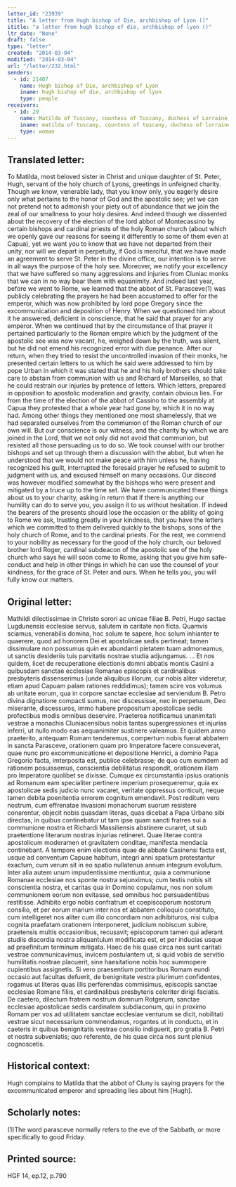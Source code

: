 ```yaml
---
letter_id: "23939"
title: "A letter from Hugh bishop of Die, archbishop of Lyon ()"
ititle: "a letter from hugh bishop of die, archbishop of lyon ()"
ltr_date: "None"
draft: false
type: "letter"
created: "2014-03-04"
modified: "2014-03-04"
url: "/letter/232.html"
senders:
  - id: 21407
    name: Hugh bishop of Die, archbishop of Lyon
    iname: hugh bishop of die, archbishop of lyon
    type: people
receivers:
  - id: 29
    name: Matilda of Tuscany, countess of Tuscany, duchess of Lorraine
    iname: matilda of tuscany, countess of tuscany, duchess of lorraine
    type: woman
---
```

<h2> Translated letter:</h2>To Matilda, most beloved sister in Christ and unique daughter of St. Peter, Hugh, servant of the holy church of Lyons, greetings in unfeigned charity.
Though we know, venerable lady, that you know only, you eagerly desire only what pertains to the honor of God and the apostolic see; yet we can not pretend not to admonish your piety out of abundance that we join the zeal of our smallness to your holy desires.  And indeed though we dissented about the recovery of the election of the lord abbot of Montecassino by certain bishops and cardinal priests of the holy Roman church (about which we openly gave our reasons for seeing it differently to some of them even at Capua), yet we want you to know that we have not departed from their unity, nor will we depart in perpetuity, if God is merciful, that we have made an agreement to serve St. Peter in the divine office, our intention is to serve in all ways the purpose of the holy see.
Moreover, we notify your excellency that we have suffered so many aggressions and injuries from Cluniac monks that we can in no way bear them with equanimity.  And indeed last year, before we went to Rome, we learned that the abbot of St. Parasceve(1) was publicly celebrating the prayers he had been accustomed to offer for the emperor, which was now prohibited by lord pope Gregory since the excommunication and deposition of Henry.  When we questioned him about it he answered, deficient in conscience, that he said that prayer for any emperor.  When we continued that by the circumstance of that prayer it pertained particularly to the Roman empire which by the judgment of the apostolic see was now vacant, he, weighed down by the truth, was silent, but he did not emend his recognized error with due penance.
After our return, when they tried to resist the uncontrolled invasion of their monks, he presented certain letters to us which he said were addressed to him by pope Urban in which it was stated that he and his holy brothers should take care to abstain from communion with us and Richard of Marseilles, so that he could restrain our injuries by pretence of letters.  Which letters, prepared in opposition to apostolic moderation and gravity, contain obvious lies.  For from the time of the election of the abbot of Cassino to the assembly at Capua they protested that a whole year had gone by, which it in no way had.  Among other things they mentioned one most shamelessly, that we had separated ourselves from the communion of the Roman church of our own will.  But our conscience is our witness, and the charity by which we are joined in the Lord, that we not only did not avoid that communion, but resisted all those persuading us to do so.  We took counsel with our brother bishops and set up through them a discussion with the abbot, but when he understood that we would not make peace with him unless he, having recognized his guilt, interrupted the foresaid prayer he refused to submit to judgment with us, and excused himself on many occasions.  Our discord was however modified somewhat by the bishops who were present and mitigated by a truce up to the time set.
We have communicated these things about us to your charity, asking in return that if there is anything our humility can do to serve you, you assign it to us without hesitation.  If indeed the bearers of the presents should lose the occasion or the ability of going to Rome we ask, trusting greatly in your kindness, that you have the letters which we committed to them delivered quickly to the bishops, sons of the holy church of Rome, and to the cardinal priests.  For the rest, we commend to your nobility as necessary for the good of the holy church, our beloved brother lord Roger, cardinal subdeacon of the apostolic see of the holy church who says he will soon come to Rome, asking that you give him safe-conduct and help in other things in which he can use the counsel of your kindness, for the grace of St. Peter and ours.  When he tells you, you will fully know our matters.
<h2 class="mt-4"> Original letter:</h2>Mathildi dilectissimae in Christo sorori  ac unicae filiae B. Petri, Hugo sactae Lugdunensis ecclesiae servus, salutem in caritate non ficta.
Quamvis sciamus, venerabilis domina, hoc solum te sapere, hoc solum inhianter te quaerere, quod ad honorem Dei et apostolicae sedis pertineat; tamen dissimulare non possumus quin ex abundanti pietatem tuam admoneamus, ut sanctis desideriis tuis parvitatis nostrae studia adjungamus. ...
Et nos quidem, licet de recuperatione electionis domni abbatis montis Casini a quibusdam sanctae ecclesiae Romanae episcopis et cardinalibus presbyteris dissenserimus (unde aliquibus illorum, cur nobis aliter videretur, etiam apud Capuam palam rationes reddidimus); tamen scire vos volumus ab unitate eorum, qua in corpore sanctae ecclesiae ad serviendum B. Petro divina dignatione compacti sumus, nec discessisse, nec in perpetuum, Deo miserante, discessuros, immo habere propositum apostolicae sedis profectibus modis omnibus deservire.  Praeterea notificamus unanimitati vestrae a monachis Cluniacensibus nobis tantas supergressiones et injurias inferri, ut nullo modo eas aequanimiter sustinere valeamus.  Et quidem anno praeterito, antequam Romam tenderemus, compertum nobis fuerat abbatem in sancta Parasceve, orationem quam pro Imperatore facere consueverat, quae nunc pro excommunicatione et depositione Henrici, a domino Papa Gregorio facta, imterposita est, publice celebrasse; de quo cum eumdem ad rationem posuissemus, conscientia debilitatus respondit, orationem illam pro Imperatore quolibet se dixisse.  Cumque ex circumstantia ipsius orationis ad Romanum eam specialiter pertinere imperium prosequeremur, quia ex apostolicae sedis judicio nunc vacaret, veritate oppressus conticuit, neque tamen debita poenitentia errorem cognitum emendavit.  Post reditum vero nostrum, cum effrenatae invasioni monachorum suorum resistere conarentur, objecit nobis quasdam literas, quas dicebat a Papa Urbano sibi directas, in quibus continebatur ut tam ipse quam sancti fratres sui a communione nostra et Richardi Massiliensis abstinere curaret, ut sub praetentione literarum nostras injurias retineret. Quae literae contra apostolicum moderamen et gravitatem conditae, manifesta mendacia continebant.  A tempore enim electionis quae de abbate Casinensi facta est, usque ad conventum Capuae habitum, integri anni spatium protestantur exactum, cum verum sit in eo spatio nullatenus annum integrum evolutum.  Inter alia autem unum impudentissime mentiuntur, quia a communione Romanae ecclesiae nos sponte nostra sejunximus; cum testis nobis sit conscientia nostra, et caritas qua in Domino copulamur, nos non solum communionem eorum non evitasse, sed omnibus hoc persuadentibus restitisse.  Adhibito ergo nobis confratrum et coepiscoporum nostorum consilio, et per eorum manum inter nos et abbatem colloquio constituto, cum intelligeret nos aliter cum illo concordiam non adhibituros, nisi culpa cognita praefatam orationem interponeret, judicium nobiscum subire, praetensis multis occasionibus, recusavit; episcoporum tamen qui aderant studiis discordia nostra aliquantulum modificata est, et per inducias usque ad praefinitum terminum mitigata.  Haec de his quae circa nos sunt caritati vestrae communicavimus, invicem postulantem ut, si quid vobis de servitio humilitatis nostrae placuerit, sine haesitatione nobis hoc summopere cupientibus assignetis.  Si vero praesentium portitoribus Romam eundi occasio aut facultas defuerit, de benignitate vestra plurimum confidentes, rogamus ut literas quas illis perferendas commisimus, episcopis sanctae ecclesiae Romane filiis, et cardinalibus presbyteris celeriter dirigi faciatis.  De caetero, dilectum fratrem nostrum domnum Rotgerum, sanctae ecclesiae apostolicae sedis cardinalem subdiaconum, qui in proximo Romam per vos ad utilitatem sanctae ecclesiae venturum se dicit, nobilitati vestrae sicut necessarium commendamus, rogantes ut in conductu, et in caeteris in quibus benignitatis vestrae consilio indiguerit, pro gratia B. Petri et nostra subveniatis; quo referente, de his quae circa nos sunt plenius cognoscetis.
<h2 class="mt-4"> Historical context:</h2>Hugh complains to Matilda that the abbot of Cluny is saying prayers for the excommunicated emperor and spreading lies about him [Hugh].
<h2 class="mt-4"> Scholarly notes:</h2>(1)The word parasceve normally refers to the eve of the Sabbath, or more specifically to good Friday.
<h2 class="mt-4"> Printed source:</h2>HGF 14, ep.12, p.790
